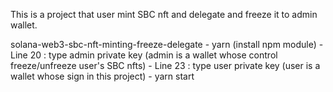 This is a project that user mint SBC nft and delegate and freeze it to admin wallet.

solana-web3-sbc-nft-minting-freeze-delegate
	- yarn (install npm module)
	- Line 20 : type admin private key (admin is a wallet whose control freeze/unfreeze user's SBC nfts)
	- Line 23 : type user private key (user is a wallet whose sign in this project)
	- yarn start
